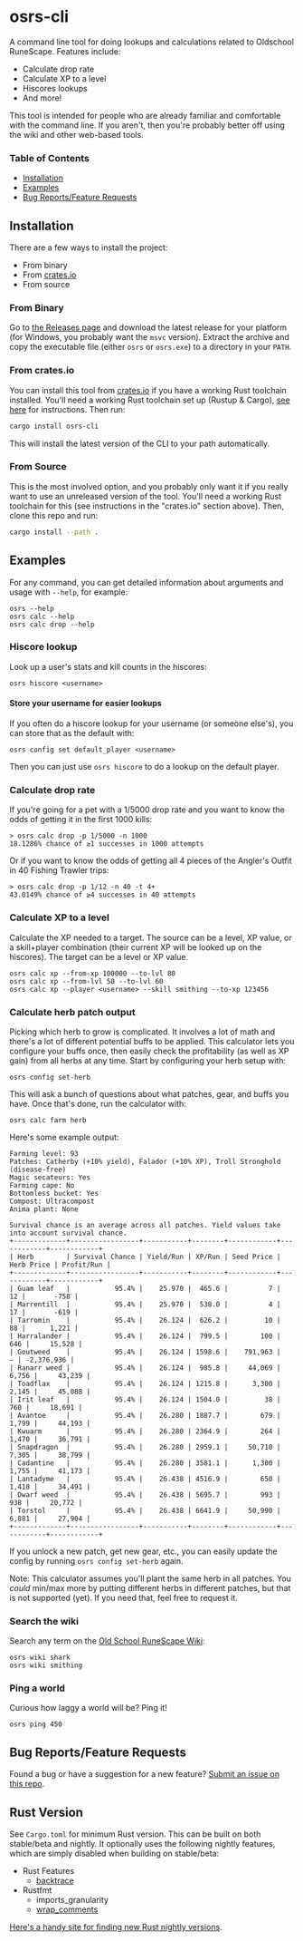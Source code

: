 # osrs-cli

A command line tool for doing lookups and calculations related to Oldschool RuneScape. Features include:

- Calculate drop rate
- Calculate XP to a level
- Hiscores lookups
- And more!

This tool is intended for people who are already familiar and comfortable with the command line. If you aren't, then you're probably better off using the wiki and other web-based tools.

### Table of Contents

- [Installation](#installation)
- [Examples](#examples)
- [Bug Reports/Feature Requests](#bug-reportsfeature-requests)

## Installation

There are a few ways to install the project:

- From binary
- From [crates.io](https://crates.io)
- From source

### From Binary

Go to [the Releases page](https://github.com/LucasPickering/osrs-cli/releases) and download the latest release for your platform (for Windows, you probably want the `msvc` version). Extract the archive and copy the executable file (either `osrs` or `osrs.exe`) to a directory in your `PATH`.

### From crates.io

You can install this tool from [crates.io](https://crates.io) if you have a working Rust toolchain installed. You'll need a working Rust toolchain set up (Rustup & Cargo), [see here](https://doc.rust-lang.org/cargo/getting-started/installation.html) for instructions. Then run:

```sh
cargo install osrs-cli
```

This will install the latest version of the CLI to your path automatically.

### From Source

This is the most involved option, and you probably only want it if you really want to use an unreleased version of the tool. You'll need a working Rust toolchain for this (see instructions in the "crates.io" section above). Then, clone this repo and run:

```sh
cargo install --path .
```

## Examples

For any command, you can get detailed information about arguments and usage with `--help`, for example:

```
osrs --help
osrs calc --help
osrs calc drop --help
```

### Hiscore lookup

Look up a user's stats and kill counts in the hiscores:

```
osrs hiscore <username>
```

#### Store your username for easier lookups

If you often do a hiscore lookup for your username (or someone else's), you can store that as the default with:

```
osrs config set default_player <username>
```

Then you can just use `osrs hiscore` to do a lookup on the default player.

### Calculate drop rate

If you're going for a pet with a 1/5000 drop rate and you want to know the odds of getting it in the first 1000 kills:

```
> osrs calc drop -p 1/5000 -n 1000
18.1286% chance of ≥1 successes in 1000 attempts
```

Or if you want to know the odds of getting all 4 pieces of the Angler's Outfit in 40 Fishing Trawler trips:

```
> osrs calc drop -p 1/12 -n 40 -t 4+
43.0149% chance of ≥4 successes in 40 attempts
```

### Calculate XP to a level

Calculate the XP needed to a target. The source can be a level, XP value, or a skill+player combination (their current XP will be looked up on the hiscores). The target can be a level or XP value.

```
osrs calc xp --from-xp 100000 --to-lvl 80
osrs calc xp --from-lvl 50 --to-lvl 60
osrs calc xp --player <username> --skill smithing --to-xp 123456
```

### Calculate herb patch output

Picking which herb to grow is complicated. It involves a lot of math and there's a lot of different potential buffs to be applied. This calculator lets you configure your buffs once, then easily check the profitability (as well as XP gain) from all herbs at any time. Start by configuring your herb setup with:

```
osrs config set-herb
```

This will ask a bunch of questions about what patches, gear, and buffs you have. Once that's done, run the calculator with:

```
osrs calc farm herb
```

Here's some example output:

```
Farming level: 93
Patches: Catherby (+10% yield), Falador (+10% XP), Troll Stronghold (disease-free)
Magic secateurs: Yes
Farming cape: No
Bottomless bucket: Yes
Compost: Ultracompost
Anima plant: None

Survival chance is an average across all patches. Yield values take into account survival chance.
+-------------+-----------------+-----------+--------+------------+------------+------------+
| Herb        | Survival Chance | Yield/Run | XP/Run | Seed Price | Herb Price | Profit/Run |
+-------------+-----------------+-----------+--------+------------+------------+------------+
| Guam leaf   |           95.4% |    25.970 |  465.6 |          7 |         12 |       -758 |
| Marrentill  |           95.4% |    25.970 |  538.0 |          4 |         17 |       -619 |
| Tarromin    |           95.4% |    26.124 |  626.2 |         10 |         88 |      1,221 |
| Harralander |           95.4% |    26.124 |  799.5 |        100 |        646 |     15,528 |
| Goutweed    |           95.4% |    26.124 | 1598.6 |    791,963 |          — | -2,376,936 |
| Ranarr weed |           95.4% |    26.124 |  985.8 |     44,069 |      6,756 |     43,239 |
| Toadflax    |           95.4% |    26.124 | 1215.8 |      3,300 |      2,145 |     45,088 |
| Irit leaf   |           95.4% |    26.124 | 1504.0 |         38 |        760 |     18,691 |
| Avantoe     |           95.4% |    26.280 | 1887.7 |        679 |      1,799 |     44,193 |
| Kwuarm      |           95.4% |    26.280 | 2364.9 |        264 |      1,470 |     36,791 |
| Snapdragon  |           95.4% |    26.280 | 2959.1 |     50,710 |      7,305 |     38,799 |
| Cadantine   |           95.4% |    26.280 | 3581.1 |      1,300 |      1,755 |     41,173 |
| Lantadyme   |           95.4% |    26.438 | 4516.9 |        650 |      1,418 |     34,491 |
| Dwarf weed  |           95.4% |    26.438 | 5695.7 |        993 |        938 |     20,772 |
| Torstol     |           95.4% |    26.438 | 6641.9 |     50,990 |      6,881 |     27,904 |
+-------------+-----------------+-----------+--------+------------+------------+------------+
```

If you unlock a new patch, get new gear, etc., you can easily update the config by running `osrs config set-herb` again.

Note: This calculator assumes you'll plant the same herb in all patches. You _could_ min/max more by putting different herbs in different patches, but that is not supported (yet). If you need that, feel free to request it.

### Search the wiki

Search any term on the [Old School RuneScape Wiki](https://oldschool.runescape.wiki/):

```
osrs wiki shark
osrs wiki smithing
```

### Ping a world

Curious how laggy a world will be? Ping it!

```
osrs ping 450
```

## Bug Reports/Feature Requests

Found a bug or have a suggestion for a new feature? [Submit an issue on this repo](https://github.com/LucasPickering/osrs-cli/issues/new).

## Rust Version

See `Cargo.toml` for minimum Rust version. This can be built on both stable/beta and nightly. It optionally uses the following nightly features, which are simply disabled when building on stable/beta:

- Rust Features
  - [backtrace](https://github.com/rust-lang/rust/issues/53487)
- Rustfmt
  - imports_granularity
  - [wrap_comments](https://github.com/rust-lang/rustfmt/issues/3347)

[Here's a handy site for finding new Rust nightly versions](https://rust-lang.github.io/rustup-components-history/).
